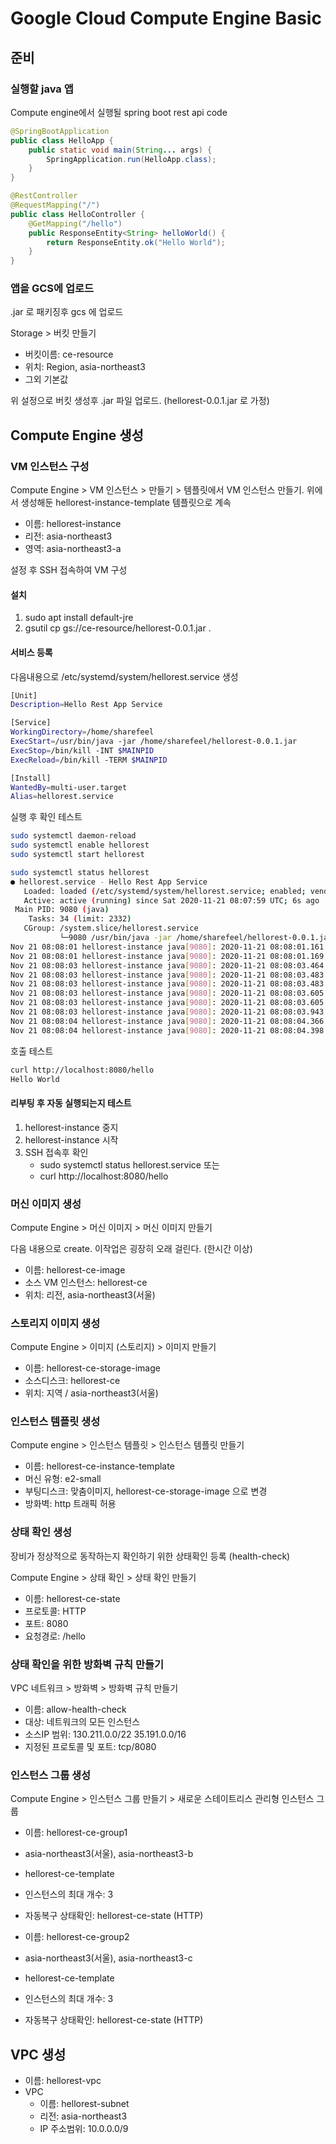 # Google Cloud Compute Engine Basic

## 준비

### 실행할 java 앱

Compute engine에서 실행될 spring boot rest api code

```java
@SpringBootApplication
public class HelloApp {
    public static void main(String... args) {
        SpringApplication.run(HelloApp.class);
    }
}

@RestController
@RequestMapping("/")
public class HelloController {
    @GetMapping("/hello")
    public ResponseEntity<String> helloWorld() {
        return ResponseEntity.ok("Hello World");
    }
}
```

### 앱을 GCS에 업로드

.jar 로 패키징후 gcs 에 업로드

Storage > 버킷 만들기

- 버킷이름: ce-resource
- 위치: Region, asia-northeast3
- 그외 기본값

위 설정으로 버킷 생성후 .jar 파일 업로드. (hellorest-0.0.1.jar 로 가정)

## Compute Engine 생성

### VM 인스턴스 구성

Compute Engine > VM 인스턴스 > 만들기 > 템플릿에서 VM 인스턴스 만들기.
위에서 생성해둔 hellorest-instance-template 템플릿으로 계속

- 이름: hellorest-instance
- 리전: asia-northeast3
- 영역: asia-northeast3-a

설정 후 SSH 접속하여 VM 구성

#### 설치

1. sudo apt install default-jre
2. gsutil cp gs://ce-resource/hellorest-0.0.1.jar .

#### 서비스 등록

다음내용으로 /etc/systemd/system/hellorest.service 생성

```bash
[Unit]
Description=Hello Rest App Service

[Service]
WorkingDirectory=/home/sharefeel
ExecStart=/usr/bin/java -jar /home/sharefeel/hellorest-0.0.1.jar
ExecStop=/bin/kill -INT $MAINPID
ExecReload=/bin/kill -TERM $MAINPID

[Install]
WantedBy=multi-user.target
Alias=hellorest.service
```

실행 후 확인 테스트

```bash
sudo systemctl daemon-reload
sudo systemctl enable hellorest
sudo systemctl start hellorest
```

```bash
sudo systemctl status hellorest
● hellorest.service - Hello Rest App Service
   Loaded: loaded (/etc/systemd/system/hellorest.service; enabled; vendor preset: enabled)
   Active: active (running) since Sat 2020-11-21 08:07:59 UTC; 6s ago
 Main PID: 9080 (java)
    Tasks: 34 (limit: 2332)
   CGroup: /system.slice/hellorest.service
           └─9080 /usr/bin/java -jar /home/sharefeel/hellorest-0.0.1.jar
Nov 21 08:08:01 hellorest-instance java[9080]: 2020-11-21 08:08:01.161  INFO 9080 --- [           main] org.example.hellorest.HelloApp           : Starting Hel
Nov 21 08:08:01 hellorest-instance java[9080]: 2020-11-21 08:08:01.169  INFO 9080 --- [           main] org.example.hellorest.HelloApp           : No active pr
Nov 21 08:08:03 hellorest-instance java[9080]: 2020-11-21 08:08:03.464  INFO 9080 --- [           main] o.s.b.w.embedded.tomcat.TomcatWebServer  : Tomcat initi
Nov 21 08:08:03 hellorest-instance java[9080]: 2020-11-21 08:08:03.483  INFO 9080 --- [           main] o.apache.catalina.core.StandardService   : Starting ser
Nov 21 08:08:03 hellorest-instance java[9080]: 2020-11-21 08:08:03.483  INFO 9080 --- [           main] org.apache.catalina.core.StandardEngine  : Starting Ser
Nov 21 08:08:03 hellorest-instance java[9080]: 2020-11-21 08:08:03.605  INFO 9080 --- [           main] o.a.c.c.C.[Tomcat].[localhost].[/]       : Initializing
Nov 21 08:08:03 hellorest-instance java[9080]: 2020-11-21 08:08:03.605  INFO 9080 --- [           main] w.s.c.ServletWebServerApplicationContext : Root WebAppl
Nov 21 08:08:03 hellorest-instance java[9080]: 2020-11-21 08:08:03.943  INFO 9080 --- [           main] o.s.s.concurrent.ThreadPoolTaskExecutor  : Initializing
Nov 21 08:08:04 hellorest-instance java[9080]: 2020-11-21 08:08:04.366  INFO 9080 --- [           main] o.s.b.w.embedded.tomcat.TomcatWebServer  : Tomcat start
Nov 21 08:08:04 hellorest-instance java[9080]: 2020-11-21 08:08:04.398  INFO 9080 --- [           main] org.example.hellorest.HelloApp           : Started Hell
```

호출 테스트

```bash
curl http://localhost:8080/hello
Hello World
```

#### 리부팅 후 자동 실행되는지 테스트

1. hellorest-instance 중지
2. hellorest-instance 시작
3. SSH 접속후 확인
   - sudo systemctl status hellorest.service 또는
   - curl http://localhost:8080/hello

### 머신 이미지 생성

Compute Engine > 머신 이미지 > 머신 이미지 만들기

다음 내용으로 create. 이작업은 굉장히 오래 걸린다. (한시간 이상)

- 이름: hellorest-ce-image
- 소스 VM 인스턴스: hellorest-ce
- 위치: 리전, asia-northeast3(서울)

### 스토리지 이미지 생성

Compute Engine > 이미지 (스토리지) > 이미지 만들기

- 이름: hellorest-ce-storage-image
- 소스디스크: hellorest-ce
- 위치: 지역 / asia-northeast3(서울)

### 인스턴스 템플릿 생성

Compute engine > 인스턴스 템플릿 > 인스턴스 템플릿 만들기

- 이름: hellorest-ce-instance-template
- 머신 유형: e2-small
- 부팅디스크: 맞춤이미지, hellorest-ce-storage-image 으로 변경
- 방화벽: http 트래픽 허용

### 상태 확인 생성

장비가 정상적으로 동작하는지 확인하기 위한 상태확인 등록 (health-check)

Compute Engine > 상태 확인 > 상태 확인 만들기

- 이름: hellorest-ce-state
- 프로토콜: HTTP
- 포트: 8080
- 요청경로: /hello

### 상태 확인을 위한 방화벽 규칙 만들기

VPC 네트워크 > 방화벽 > 방화벽 규칙 만들기

- 이름: allow-health-check
- 대상: 네트워크의 모든 인스턴스
- 소스IP 범위: 130.211.0.0/22 35.191.0.0/16
- 지정된 프로토콜 및 포트: tcp/8080

### 인스턴스 그룹 생성

Compute Engine > 인스턴스 그룹 만들기 > 새로운 스테이트리스 관리형 인스턴스 그룹

- 이름: hellorest-ce-group1
- asia-northeast3(서울), asia-northeast3-b
- hellorest-ce-template
- 인스턴스의 최대 개수: 3
- 자동복구 상태확인: hellorest-ce-state (HTTP)

- 이름: hellorest-ce-group2
- asia-northeast3(서울), asia-northeast3-c
- hellorest-ce-template
- 인스턴스의 최대 개수: 3
- 자동복구 상태확인: hellorest-ce-state (HTTP)

## VPC 생성

- 이름: hellorest-vpc
- VPC
  - 이름: hellorest-subnet
  - 리전: asia-northeast3
  - IP 주소범위: 10.0.0.0/9
